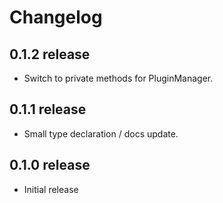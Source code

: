 # Changelog
## 0.1.2 release
- Switch to private methods for PluginManager.

## 0.1.1 release
- Small type declaration / docs update.

## 0.1.0 release
- Initial release
